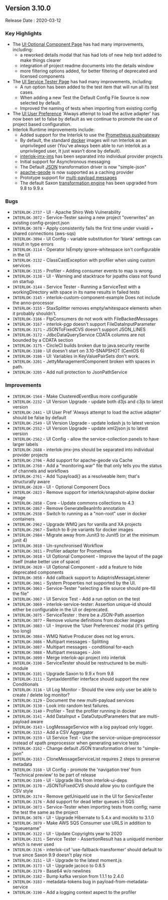 ## Version 3.10.0 ##

Release Date : 2020-03-12

### Key Highlights

- The [UI Optional Component Page](/pages/ui/ui-optional-component-discovery) has had many improvements, including:
    - a reworked details modal that has had lots of new help text added to make things clearer
    - integration of project readme documents into the details window
    - more filtering options added, for better filtering of deprecated and licensed components
- The [UI Service Tester Page](/pages/ui/ui-service-tester) has had many improvements, including:
    - A run option has been added to the test item that will run all its test cases.
    - When adding a new Test the Default Config File Source is now selected by default.
    - Improved the naming of tests when importing from existing config
- The [UI User Preference](/pages/ui/ui-user-preferences) 'Always attempt to load the active adapter' has now been set to false by default as we continue to promote the use of project based configuration.
- Interlok Runtime improvements include:
    - Added support for the Interlok to use the [Prometheus pushgateway](https://github.com/adaptris/interlok-profiler-prometheus)
    - By default, the standard [docker](https://hub.docker.com/r/adaptris/interlok/tags) images will run Interlok as an unprivileged user (You’ve always been able to run interlok as a unprivileged user, It just wasn’t done by default).
    - [interlok-jmx-jms](https://github.com/adaptris/interlok-jmx-jms) has been separated into individual provider projects
    - Initial support for Asynchronous messaging
    - The Default [JSON](https://github.com/adaptris/interlok-json) transformation driver is now "simple-json"
    - [apache-geode](https://github.com/adaptris/interlok-cache/tree/develop/interlok-apache-geode) is now supported as a caching provider
    - Prototype support for [multi-payload messages](https://interlok.adaptris.net/interlok-docs/#/pages/advanced/advanced-multi-payload-messages)
    - The default Saxon [transformation engine](/pages/cookbook/cookbook-xml-transform) has been upgraded from 9.8 to 9.9.x

### Bugs

- `INTERLOK-2737` - UI - Apache Shiro Web Vulnerability
- `INTERLOK-3072` - Service-Tester saving a new project "overwrites" an existing config-project.json
- `INTERLOK-3078` - Apply consistently fails the first time under vivaldi + shared connections (aws-sqs)
- `INTERLOK-3094` - UI Config - variable substitution for 'blank' settings can result in type errors
- `INTERLOK-3114` - Operator IsEmpty ignore-whitespace isn't configurable in the UI
- `INTERLOK-3132` - ClassCastException with profiler when using custom services
- `INTERLOK-3135` - Profiler - Adding consumer events to map is wrong.
- `INTERLOK-3138` - UI - Warning and stacktrace for jxpaths class not found on startup
- `INTERLOK-3144` - Service Tester - Running a ServiceTest with a workingDirectory with space in its name results in failed tests
- `INTERLOK-3145` - interlok-custom-component-example Does not include the anno-processor
- `INTERLOK-3155` - StaxSplitter removes empty/whitespace elements when it probably shouldn't.
- `INTERLOK-3166` - FtpConsumers do not work with FileBackedMessages
- `INTERLOK-3167` - interlok-pgp doesn't support FileDataInputParameter
- `INTERLOK-3171` - JSONToFixedCVS doesn't support JSON_LINES
- `INTERLOK-3172` - JdbcDataQueryService CDATA columns are not bounded by a CDATA section
- `INTERLOK-3175` - CircleCI builds broken due to java.security rewrite
- `INTERLOK-3180` - UI doesn't start on 3.10-SNAPSHOT (CentOS 6)
- `INTERLOK-3186` - UI: Variables in KeyValuePairSets don't work.
- `INTERLOK-3201` - JettyManagementComponent broken with spaces in path.
- `INTERLOK-3205` - Add null protection to JsonPathService

### Improvements

- `INTERLOK-1564` - Make ClusteredEventBus more configurable
- `INTERLOK-2232` - UI Version Upgrade - update both d3js and c3js to latest version
- `INTERLOK-2441` - UI User Pref 'Always attempt to load the active adapter' should be false by default
- `INTERLOK-2549` - UI Version Upgrade - update lodash js to latest version
- `INTERLOK-2552` - UI Version Upgrade - update xml2json js to latest version
- `INTERLOK-2562` - UI Config - allow the service-collection panels to have larger labels
- `INTERLOK-2688` - interlok-jmx-jms should be separated into individual provider projects
- `INTERLOK-2706` - Add support for apache-geode via Cache
- `INTERLOK-2760` - Add a "monitoring.war" file that only tells you the status of channels and workflows
- `INTERLOK-2761` - Add %payload{} as a resolveable item; that's structurally aware
- `INTERLOK-2820` - UI - Optional Component Docs
- `INTERLOK-2823` - Remove support for interlok/snapshot-alpine docker image
- `INTERLOK-2858` - Core - Update commons collections to 4.3
- `INTERLOK-2867` - Remove GenerateBeanInfo annotation
- `INTERLOK-2938` - Switch to running as a "non-root" user in docker containers
- `INTERLOK-2962` - Upgrade WMQ jars for vanilla and XA projects
- `INTERLOK-2967` - Switch to 8-jre variants for docker images
- `INTERLOK-2984` - Migrate away from Junit3 to Junit5 (or at the minimum junit 4)
- `INTERLOK-3010` - Un-synchronised Workflow
- `INTERLOK-3011` - Profiler adapter for Prometheus
- `INTERLOK-3018` - UI Optional Component - Improve the layout of the page itself (make better use of space)
- `INTERLOK-3020` - UI Optional Component - add a feature to hide deprecated components
- `INTERLOK-3056` - Add callback support to AdaptrisMessageListener
- `INTERLOK-3061` - System Properties not supported by the UI.
- `INTERLOK-3063` - Service-Tester "selecting a file source should pre-fill the file"
- `INTERLOK-3067` - UI Service Test - Add a run option on the test
- `INTERLOK-3069` - interlok-service-tester: Assertion unique-id should either be configurable in the UI or deprecated.
- `INTERLOK-3075` - ServiceTester : there be a JSON-Path assertion
- `INTERLOK-3077` - Remove volume definitions from docker images
- `INTERLOK-3083` - UI - Improve the 'User Preferences' modal (it's getting too long)
- `INTERLOK-3084` - WMQ Native Producer does not log errors.
- `INTERLOK-3086` - Multipart messages - Splitting
- `INTERLOK-3087` - Multipart messages - conditional for-each
- `INTERLOK-3088` - Multipart messages - Join
- `INTERLOK-3099` - Merge interlok-api project into interlok
- `INTERLOK-3100` - ServiceTester should be restructured to be multi-module
- `INTERLOK-3101` - Upgrade Saxon to 9.9.x from 9.8
- `INTERLOK-3111` - SyntaxIdentifier interface should support the new Conditionals
- `INTERLOK-3116` - UI Log Monitor - Should the view only user be able to create / delete log monitor?
- `INTERLOK-3129` - Document the new multi-payload services
- `INTERLOK-3130` - Look into random test failures.
- `INTERLOK-3140` - Profiler - Test the profiler running in docker
- `INTERLOK-3141` - Add DataInput + DataOutputParameters that are multi-payload aware
- `INTERLOK-3143` - LogMessageService with a log payload only logger.
- `INTERLOK-3153` - Add a CSV Aggregator
- `INTERLOK-3159` - UI Service Test - Use the service-unique-preprocessor instead of xpath preprocessor when generating service tests
- `INTERLOK-3162` - Change default JSON transformation driver to "simple-json"
- `INTERLOK-3163` - CloneMessageServiceList requires 2 steps to preserve metadata
- `INTERLOK-3168` - UI Config - promote the 'navigation tree' from 'Technical preview' to be part of release
- `INTERLOK-3169` - UI - Upgrade libs from interlok-ui-deps
- `INTERLOK-3170` - JSONToFixedCVS should allow you to configure the CSV style
- `INTERLOK-3174` - Remove getUniqueId use in the UI for ServiceTester
- `INTERLOK-3176` - Add support for dead letter queues in SQS
- `INTERLOK-3073` - Service-Tester when importing tests from config; name the test the same as the project
- `INTERLOK-3076` - UI - Upgrade Hibernate to 5.4.x and mockito to 3.1.0
- `INTERLOK-3079` - Make AWS SQS Consumer use URLS in addition to "queuename"
- `INTERLOK-3122` - UI - Update Copyrights year to 2020
- `INTERLOK-3131` - Service Tester - AssertionResult has a uniqueId member which is never used
- `INTERLOK-3136` - interlok-cxf 'use-fallback-transformer' should default to true since Saxon 9.9 doesn't play nice
- `INTERLOK-3151` - UI - Upgrade to the latest moment.js
- `INTERLOK-3173` - UI - Upgrade jacoco to 0.8.5
- `INTERLOK-3179` - Base64 w/o newlines
- `INTERLOK-3182` - Bump kafka version from 1.1.1 to 2.4.0
- `INTERLOK-3183` - metadata-tokens bug in payload-from-metadata-service
- `INTERLOK-3190` - Add a logging context aspect to the profiler

